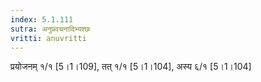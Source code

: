 ```yaml
---
index: 5.1.111
sutra: अनुप्रवचनादिभ्यश्छः
vritti: anuvritti
---
```


प्रयोजनम्  १/१  [5।1।109], तत् १/१  [5।1।104], अस्य  ६/१ [5।1।104]